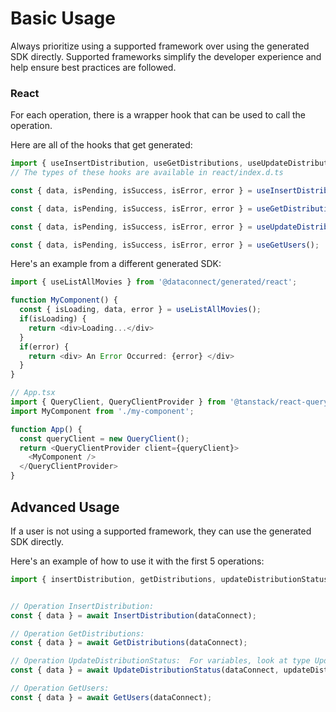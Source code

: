 # Basic Usage

Always prioritize using a supported framework over using the generated SDK
directly. Supported frameworks simplify the developer experience and help ensure
best practices are followed.




### React
For each operation, there is a wrapper hook that can be used to call the operation.

Here are all of the hooks that get generated:
```ts
import { useInsertDistribution, useGetDistributions, useUpdateDistributionStatus, useGetUsers } from '@dataconnect/generated/react';
// The types of these hooks are available in react/index.d.ts

const { data, isPending, isSuccess, isError, error } = useInsertDistribution();

const { data, isPending, isSuccess, isError, error } = useGetDistributions();

const { data, isPending, isSuccess, isError, error } = useUpdateDistributionStatus(updateDistributionStatusVars);

const { data, isPending, isSuccess, isError, error } = useGetUsers();

```

Here's an example from a different generated SDK:

```ts
import { useListAllMovies } from '@dataconnect/generated/react';

function MyComponent() {
  const { isLoading, data, error } = useListAllMovies();
  if(isLoading) {
    return <div>Loading...</div>
  }
  if(error) {
    return <div> An Error Occurred: {error} </div>
  }
}

// App.tsx
import { QueryClient, QueryClientProvider } from '@tanstack/react-query';
import MyComponent from './my-component';

function App() {
  const queryClient = new QueryClient();
  return <QueryClientProvider client={queryClient}>
    <MyComponent />
  </QueryClientProvider>
}
```



## Advanced Usage
If a user is not using a supported framework, they can use the generated SDK directly.

Here's an example of how to use it with the first 5 operations:

```js
import { insertDistribution, getDistributions, updateDistributionStatus, getUsers } from '@dataconnect/generated';


// Operation InsertDistribution: 
const { data } = await InsertDistribution(dataConnect);

// Operation GetDistributions: 
const { data } = await GetDistributions(dataConnect);

// Operation UpdateDistributionStatus:  For variables, look at type UpdateDistributionStatusVars in ../index.d.ts
const { data } = await UpdateDistributionStatus(dataConnect, updateDistributionStatusVars);

// Operation GetUsers: 
const { data } = await GetUsers(dataConnect);


```